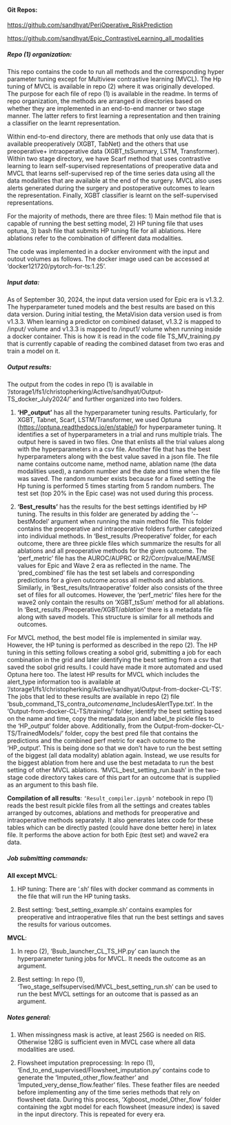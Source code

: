 #### Git Repos: 

  https://github.com/sandhyat/PeriOperative_RiskPrediction  

 https://github.com/sandhyat/Epic_ContrastiveLearning_all_modalities  

 

##### Repo (1) organization: 
This repo contains the code to run all methods and the corresponding hyper parameter tuning except for Multiview contrastive learning (MVCL). The Hp tuning of MVCL is available in repo (2) where it was originally developed. The purpose for each file of repo (1) is available in the readme. In terms of repo organization, the methods are arranged in directories based on whether they are implemented in an end-to-end manner or two stage manner. The latter refers to first learning a representation and then training a classifier on the learnt representation.  

Within end-to-end directory, there are methods that only use data that is available preoperatively (XGBT, TabNet) and the others that use preoperative+ intraoperative data (XGBT_tsSummary, LSTM, Transformer). Within two stage directory, we have Scarf method that uses contrastive learning to learn self-supervised representations of preoperative data and MVCL that learns self-supervised rep of the time series data using all the data modalities that are available at the end of the surgery. MVCL also uses alerts generated during the surgery and postoperative outcomes to learn the representation. Finally, XGBT classifier is learnt on the self-supervised representations. 

For the majority of methods, there are three files: 1) Main method file that is capable of running the best setting model, 2) HP tuning file that uses optuna, 3) bash file that submits HP tuning file for all ablations. Here ablations refer to the combination of different data modalities. 

The code was implemented in a docker environment with the input and outout volumes as follows. The docker image used can be accessed at ‘docker121720/pytorch-for-ts:1.25’. 

##### Input data: 
As of September 30, 2024, the input data version used for Epic era is v1.3.2. The hyperparameter tuned models and the best results are based on this data version. During initial testing, the MetaVision data version used is from v1.3.3. When learning a predictor on combined dataset, v1.3.2 is mapped to /input/ volume and v1.3.3 is mapped to /input1/ volume when running inside a docker container. This is how it is read in the code file TS_MV_training.py that is currently capable of reading the combined dataset from two eras and train a model on it. 

##### Output results: 
The output from the codes in repo (1) is available in ‘/storage1/fs1/christopherking/Active/sandhyat/Output-TS_docker_July2024/’ and further organized into two folders.  

1) **‘HP_output’** has all the hyperparameter tuning results.  Particularly, for XGBT, Tabnet, Scarf, LSTM/Transformer, we used Optuna (https://optuna.readthedocs.io/en/stable/) for hyperparameter tuning. It identifies a set of hyperparameters in a trial and runs multiple trials. The output here is saved in two files. One that enlists all the trial values along with the hyperparameters in a csv file. Another file that has the best hyperparameters along with the best value saved in a json file. The file name contains outcome name, method name, ablation name (the data modalities used), a random number and the date and time when the file was saved. The random number exists because for a fixed setting the Hp tuning is performed 5 times starting from 5 random numbers. The test set (top 20% in the Epic case) was not used during this process. 

2) **‘Best_results’** has the results for the best settings identified by HP tuning. The results in this folder are generated by adding the ‘--bestModel’ argument when running the main method file. This folder contains the preoperative and intraoperative folders further categorized into individual methods.  In ‘Best_results /Preoperative’ folder, for each outcome, there are three pickle files which summarize the results for all ablations and all preoperative methods for the given outcome. The ‘perf_metric’ file has the AUROC/AUPRC or R2/Corr/pvalue/MAE/MSE values for Epic and Wave 2 era as reflected in the name. The ‘pred_combined’ file has the test set labels and corresponding predictions for a given outcome across all methods and ablations. Similarly, in ‘Best_results/Intraoperative’ folder also consists of the three set of files for all outcomes. However, the ‘perf_metric’ files here for the wave2 only contain the results on ‘XGBT_tsSum’ method for all ablations. In ‘Best_results /Preoperative/XGBT/$ablation$’ there is a metadata file along with saved models. This structure is similar for all methods and outcomes.  

For MVCL method, the best model file is implemented in similar way. However, the HP tuning is performed as described in the repo (2). The HP tuning in this setting follows creating a sobol grid, submitting a job for each combination in the grid and later identifying the best setting from a csv that saved the sobol grid results. I could have made it more automated and used Optuna here too. The latest HP results for MVCL which includes the alert_type information too is available at ‘/storage1/fs1/christopherking/Active/sandhyat/Output-from-docker-CL-TS’.  The jobs that led to these results are available in repo (2) file  ‘bsub_command_TS_contra_$outcomename$_IncludesAlertType.txt’. In the ‘Output-from-docker-CL-TS/training/’ folder, identify the best setting based on the name and time, copy the metadata json and label_te pickle files to the ‘HP_output’ folder above. Additionally, from the Output-from-docker-CL-TS/TrainedModels/’ folder, copy the best pred file that contains the predictions and the combined perf metric for each outcome to the ‘HP_output’. This is being done so that we don’t have to run the best setting of the biggest (all data modality) ablation again. Instead, we use results for the biggest ablation from here and use the best metadata to run the best setting of other MVCL ablations. ‘MVCL_best_setting_run.bash’ in the two-stage code directory takes care of this part for an outcome that is supplied as an argument to this bash file. 

**Compilation of all results**: `‘Result_compiler.ipynb’` notebook in repo (1) reads the best result pickle files from all the settings and creates tables arranged by outcomes, ablations and methods for preoperative and intraoperative methods separately. It also generates latex code for these tables which can be directly pasted (could have done better here) in latex file. It performs the above action for both Epic (test set) and wave2 era data.    

##### Job submitting commands: 

**All except MVCL**: 

1) HP tuning: There are ‘.sh’ files with docker command as comments in the file that will run the HP tuning tasks.  

2) Best setting: ‘best_setting_example.sh’ contains examples for preoperative and intraoperative files that run the best settings and saves the results for various outcomes. 

**MVCL**: 

1) In repo (2), ‘Bsub_launcher_CL_TS_HP.py’ can launch the hyperparameter tuning jobs for MVCL. It needs the outcome as an argument. 

2) Best setting: In repo (1), ‘Two_stage_selfsupervised/MVCL_best_setting_run.sh’ can be used to run the best MVCL settings for an outcome that is passed as an argument. 

##### Notes general: 

1) When missingness mask is active, at least 256G is needed on RIS. Otherwise 128G is sufficient even in MVCL case where all data modalities are used. 

2) Flowsheet imputation preprocessing: In repo (1), ‘End_to_end_supervised/Flowsheet_imputation.py’ contains code to generate the ‘Imputed_other_flow.feather’ and ‘Imputed_very_dense_flow.feather’ files. These feather files are needed before implementing any of the time series methods that rely on flowsheet data. During this process, ‘Xgboost_model_Other_flow’ folder containing the xgbt model for each flowsheet (measure index) is saved in the input directory. This is repeated for every era. 